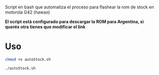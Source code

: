 Script en bash que automatiza el proceso para flashear la rom de stock en motorola G42 (hawao)

**El script está configurado para descargar la ROM para Argentina, si querés otra tienes que modificar el link**


# Uso
```bash
chmod +x autoStock.sh
```

```bash
./autoStock.sh
```
